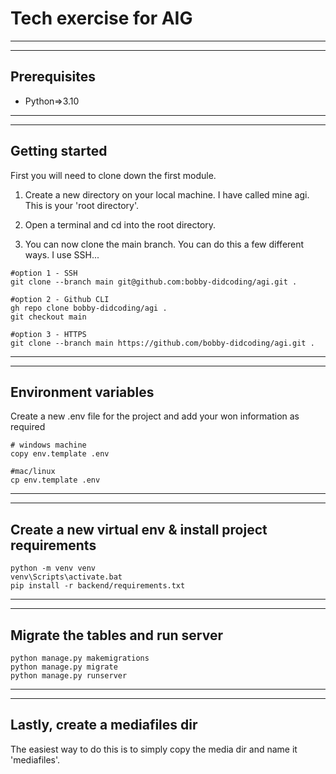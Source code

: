 # Tech exercise for AIG
***
***

## Prerequisites
- Python=>3.10

***
***

## Getting started
First you will need to clone down the first module.

1) Create a new directory on your local machine. I have called mine agi. This is your 'root directory'.

2) Open a terminal and cd into the root directory.

3) You can now clone the main branch. You can do this a few different ways. I use SSH...

```
#option 1 - SSH
git clone --branch main git@github.com:bobby-didcoding/agi.git .

#option 2 - Github CLI
gh repo clone bobby-didcoding/agi .
git checkout main

#option 3 - HTTPS
git clone --branch main https://github.com/bobby-didcoding/agi.git .
```

***
***

## Environment variables
Create a new .env file for the project and add your won information as required
```
# windows machine
copy env.template .env

#mac/linux
cp env.template .env
```

***
***

## Create a new virtual env & install project requirements

```
python -m venv venv
venv\Scripts\activate.bat
pip install -r backend/requirements.txt
```

***
***

## Migrate the tables and run server

```
python manage.py makemigrations
python manage.py migrate
python manage.py runserver
```

***
***

## Lastly, create a mediafiles dir

The easiest way to do this is to simply copy the media dir and name it 'mediafiles'.
